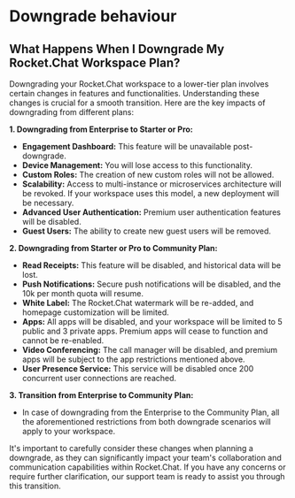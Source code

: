 # Downgrade behaviour

## **What Happens When I Downgrade My Rocket.Chat Workspace Plan?**

Downgrading your Rocket.Chat workspace to a lower-tier plan involves certain changes in features and functionalities. Understanding these changes is crucial for a smooth transition. Here are the key impacts of downgrading from different plans:

**1. Downgrading from Enterprise to Starter or Pro:**

* **Engagement Dashboard:** This feature will be unavailable post-downgrade.
* **Device Management:** You will lose access to this functionality.
* **Custom Roles:** The creation of new custom roles will not be allowed.
* **Scalability:** Access to multi-instance or microservices architecture will be revoked. If your workspace uses this model, a new deployment will be necessary.
* **Advanced User Authentication:** Premium user authentication features will be disabled.
* **Guest Users:** The ability to create new guest users will be removed.

**2. Downgrading from Starter or Pro to Community Plan:**

* **Read Receipts:** This feature will be disabled, and historical data will be lost.
* **Push Notifications:** Secure push notifications will be disabled, and the 10k per month quota will resume.
* **White Label:** The Rocket.Chat watermark will be re-added, and homepage customization will be limited.
* **Apps:** All apps will be disabled, and your workspace will be limited to 5 public and 3 private apps. Premium apps will cease to function and cannot be re-enabled.
* **Video Conferencing:** The call manager will be disabled, and premium apps will be subject to the app restrictions mentioned above.
* **User Presence Service:** This service will be disabled once 200 concurrent user connections are reached.

**3. Transition from Enterprise to Community Plan:**

* In case of downgrading from the Enterprise to the Community Plan, all the aforementioned restrictions from both downgrade scenarios will apply to your workspace.

It's important to carefully consider these changes when planning a downgrade, as they can significantly impact your team's collaboration and communication capabilities within Rocket.Chat. If you have any concerns or require further clarification, our support team is ready to assist you through this transition.
